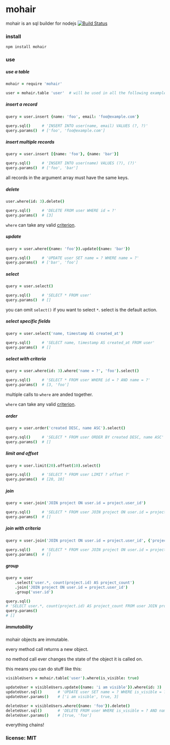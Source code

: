 # mohair

mohair is an sql builder for nodejs
[![Build Status](https://travis-ci.org/snd/mohair.png)](https://travis-ci.org/snd/mohair)

### install

    npm install mohair

### use

##### use a table

```coffeescript
mohair = require 'mohair'

user = mohair.table 'user'  # will be used in all the following examples
```

##### insert a record

```coffeescript
query = user.insert {name: 'foo', email: 'foo@example.com'}

query.sql()     # 'INSERT INTO user(name, email) VALUES (?, ?)'
query.params()  # ['foo', 'foo@example.com']
```

##### insert multiple records

```coffeescript
query = user.insert [{name: 'foo'}, {name: 'bar'}]

query.sql()     # 'INSERT INTO user(name) VALUES (?), (?)'
query.params()  # ['foo', 'bar']
```

all records in the argument array must have the same keys.

##### delete

```coffeescript
user.where(id: 3).delete()

query.sql()     # 'DELETE FROM user WHERE id = ?'
query.params()  # [3]
```

`where` can take any valid [criterion](https://github.com/snd/criterion).

##### update

```coffeescript
query = user.where({name: 'foo'}).update({name: 'bar'})

query.sql()     # 'UPDATE user SET name = ? WHERE name = ?'
query.params()  # ['bar', 'foo']
```

##### select

```coffeescript
query = user.select()

query.sql()     # 'SELECT * FROM user'
query.params()  # []
```

you can omit `select()` if you want to select `*`. select is the default action.

##### select specific fields

```coffeescript
query = user.select('name, timestamp AS created_at')

query.sql()     # 'SELECT name, timestamp AS created_at FROM user'
query.params()  # []
```

##### select with criteria

```coffeescript
query = user.where(id: 3).where('name = ?', 'foo').select()

query.sql()     # 'SELECT * FROM user WHERE id = ? AND name = ?'
query.params()  # [3, 'foo']
```

multiple calls to `where` are anded together.

`where` can take any valid [criterion](https://github.com/snd/criterion).

##### order

```coffeescript
query = user.order('created DESC, name ASC').select()

query.sql()     # 'SELECT * FROM user ORDER BY created DESC, name ASC'
query.params()  # []
```

##### limit and offset

```coffeescript
query = user.limit(20).offset(10).select()

query.sql()     # 'SELECT * FROM user LIMIT ? offset ?'
query.params()  # [20, 10]
```

##### join

```coffeescript
query = user.join('JOIN project ON user.id = project.user_id')

query.sql()     # 'SELECT * FROM user JOIN project ON user.id = project.user_id'
query.params()  # []
```

##### join with criteria

```coffeescript
query = user.join('JOIN project ON user.id = project.user_id', {'project.column': {$null: true}})

query.sql()     # 'SELECT * FROM user JOIN project ON user.id = project.user_id AND (project.column IS NULL)'
query.params()  # []
```

##### group

```coffeescript
query = user
    .select('user.*, count(project.id) AS project_count')
    .join('JOIN project ON user.id = project.user_id')
    .group('user.id')

query.sql()
# 'SELECT user.*, count(project.id) AS project_count FROM user JOIN project ON user.id = project.user_id GROUP BY user.id'
query.params()
# []
```

##### immutability

mohair objects are immutable.

every method call returns a new object.

no method call ever changes the state of the object it is called on.

this means you can do stuff like this:

```coffeescript
visibleUsers = mohair.table('user').where(is_visible: true)

updateUser = visibleUsers.update({name: 'i am visible'}).where(id: 3)
updateUser.sql()       # 'UPDATE user SET name = ? WHERE is_visible = ? AND id = ?'
updateUser.params()    # ['i am visible', true, 3]

deleteUser = visibleUsers.where({name: 'foo'}).delete()
deleteUser.sql()       # 'DELETE FROM user WHERE is_visible = ? AND name = ?'
deleteUser.params()    # [true, 'foo']
```

everything chains!

### license: MIT

